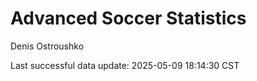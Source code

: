 # Advanced Soccer Statistics
Denis Ostroushko

<!-- gfm -->

Last successful data update: 2025-05-09 18:14:30 CST
